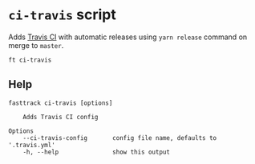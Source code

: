 # `ci-travis` script

Adds [Travis CI](https://travis-ci.com/) with automatic releases using `yarn release` command on merge to `master`.

```shell
ft ci-travis
```

## Help

```
fasttrack ci-travis [options]

    Adds Travis CI config

Options
    --ci-travis-config       config file name, defaults to '.travis.yml'
    -h, --help               show this output
```

